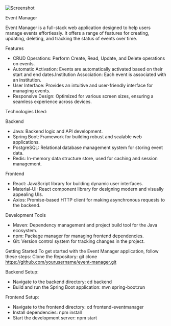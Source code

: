 ![Screenshot](https://github.com/sam-pazouki/Event-Manager/assets/68926038/523cdd13-9bbe-4d58-a588-34151b794a76)

Event Manager

Event Manager is a full-stack web application designed to help users manage events effortlessly. It offers a range of features for creating, updating, deleting, and tracking the status of events over time.

Features
- CRUD Operations: Perform Create, Read, Update, and Delete operations on events.
- Automatic Activation: Events are automatically activated based on their start and end dates.Institution Association: Each event is associated with an institution.
- User Interface: Provides an intuitive and user-friendly interface for managing events.
- Responsive Design: Optimized for various screen sizes, ensuring a seamless experience across devices.

Technologies Used:

Backend
- Java: Backend logic and API development.
- Spring Boot: Framework for building robust and scalable web applications.
- PostgreSQL: Relational database management system for storing event data.
- Redis: In-memory data structure store, used for caching and session management.

Frontend
- React: JavaScript library for building dynamic user interfaces.
- Material-UI: React component library for designing modern and visually appealing UIs.
- Axios: Promise-based HTTP client for making asynchronous requests to the backend.

Development Tools
- Maven: Dependency management and project build tool for the Java ecosystem.
- npm: Package manager for managing frontend dependencies.
- Git: Version control system for tracking changes in the project.

Getting Started
To get started with the Event Manager application, follow these steps:
Clone the Repository: git clone https://github.com/yourusername/event-manager.git

Backend Setup:
- Navigate to the backend directory: cd backend
- Build and run the Spring Boot application: mvn spring-boot:run

Frontend Setup:
- Navigate to the frontend directory: cd frontend-eventmanager
- Install dependencies: npm install
- Start the development server: npm start

